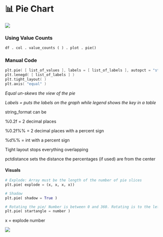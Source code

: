 # 📊 Pie Chart

![](https://t20664121.p.clickup-attachments.com/t20664121/d503c1a6-6e13-40cb-8e42-e5a03e626cbe/image.png)

### Using Value Counts

```python
df . col . value_counts ( ) . plot . pie()
```

### Manual Code

```cpp
plt.pie( [ list_of_values ], labels = [ list_of_labels ], autopct = "string_format", pctdistance = 1.30 )
plt.lenegd( [ list_of_labels ] )
plt.tight_layout( )
plt.axis( "equal" )
```

_Equal un-skews the view of the pie_

_Labels = puts the labels on the graph while legend shows the key in a table_

string\_format can be

%0.2f = 2 decimal places

%0.2f%% = 2 decimal places with a percent sign

%d%% = int with a percent sign

Tight layout stops everything overlapping

pctdistance sets the distance the percentages (if used) are from the center

#### Visuals

```python
# Explode: Array must be the length of the number of pie slices
plt.pie( explode = (x, x, x, x))

# Shadow
plt.pie( shadow = True )
```

```python
# Rotating the pie/ Number is between 0 and 360. Rotating is to the left
plt.pie( startangle = number )


```

x = explode number

![](https://t20664121.p.clickup-attachments.com/t20664121/e1b6efed-753f-4164-8f52-cd0d8d33403e/image.png)
